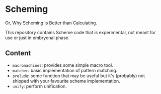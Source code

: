 Scheming
========

Or, Why Scheming is Better than Calculating.

This repository contains Scheme code that is experimental, not meant for use or
just in embryonal phase.

Content
-------

* `macromachines`: provides some simple macro tool.
* `matcher`: basic implementation of pattern matching.
* `prelude`: some function that may be useful but it's (probably) not shipped with your favourite scheme implementation.
* `unify`: perform unification.

